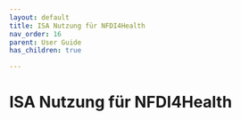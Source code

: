 ```yaml
---
layout: default
title: ISA Nutzung für NFDI4Health
nav_order: 16
parent: User Guide
has_children: true

---
```


# ISA Nutzung für NFDI4Health
